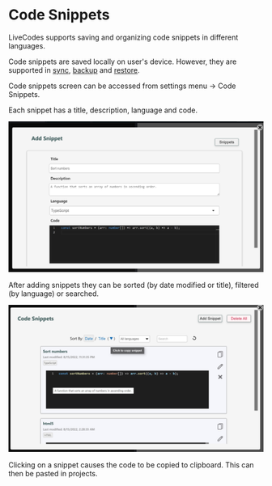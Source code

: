 # Code Snippets

LiveCodes supports saving and organizing code snippets in different languages.

Code snippets are saved locally on user's device. However, they are supported in [sync](./sync.md), [backup](./backup-restore.md#backup) and [restore](./backup-restore.md#restore).

Code snippets screen can be accessed from settings menu → Code Snippets.

Each snippet has a title, description, language and code.

![Code Snippets](../../static/img/screenshots/add-snippet.png)

After adding snippets they can be sorted (by date modified or title), filtered (by language) or searched.

![Code Snippets](../../static/img/screenshots/snippets.jpg)

Clicking on a snippet causes the code to be copied to clipboard. This can then be pasted in projects.
